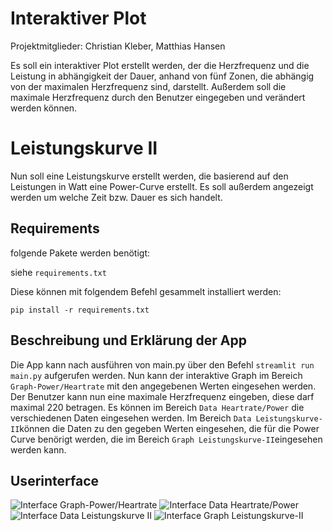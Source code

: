 # Interaktiver Plot
Projektmitglieder: Christian Kleber, Matthias Hansen

Es soll ein interaktiver Plot erstellt werden, der die Herzfrequenz und die Leistung in abhängigkeit der Dauer, anhand von fünf Zonen, die abhängig von der maximalen Herzfrequenz sind, darstellt. Außerdem soll die maximale Herzfrequenz durch den Benutzer eingegeben und verändert werden können.

# Leistungskurve II
Nun soll eine Leistungskurve erstellt werden, die basierend auf den Leistungen in Watt eine Power-Curve erstellt. Es soll außerdem angezeigt werden um welche Zeit bzw. Dauer es sich handelt. 


## Requirements
folgende Pakete werden benötigt:

siehe ```requirements.txt```

Diese können mit folgendem Befehl gesammelt installiert werden:

```pip install -r requirements.txt```

## Beschreibung und Erklärung der App
Die App kann nach ausführen von main.py über den Befehl ```streamlit run main.py``` aufgerufen werden. Nun kann der interaktive Graph im Bereich ```Graph-Power/Heartrate``` mit den angegebenen Werten eingesehen werden. Der Benutzer kann nun eine maximale Herzfrequenz eingeben, diese darf maximal 220 betragen. Es können im Bereich ```Data Heartrate/Power``` die verschiedenen Daten eingesehen werden. Im Bereich ```Data Leistungskurve-II```können die Daten zu den gegeben Werten eingesehen, die für die Power Curve benörigt werden, die im Bereich ```Graph Leistungskurve-II```eingesehen werden kann. 

## Userinterface
![Interface Graph-Power/Heartrate](data/pictures/ScreenshotGraph.png)
![Interface Data Heartrate/Power](data/pictures/ScreenshotData.png)
![Interface Data Leistungskurve II](data/pictures/ScreenshotDataLeistungskurveII.png)
![Interface Graph Leistungskurve-II](data/pictures/ScreenshotGraphLeistungskurveII.png)








